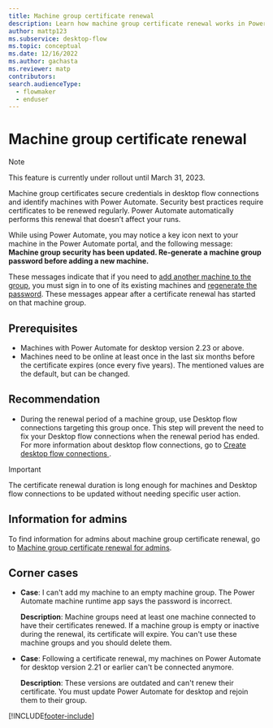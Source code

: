 ```yaml
---
title: Machine group certificate renewal
description: Learn how machine group certificate renewal works in Power Automate.
author: mattp123
ms.subservice: desktop-flow
ms.topic: conceptual
ms.date: 12/16/2022
ms.author: gachasta
ms.reviewer: matp
contributors:
search.audienceType: 
  - flowmaker
  - enduser
---
```


# Machine group certificate renewal

 > [!NOTE]
 > This feature is currently under rollout until March 31, 2023.

Machine group certificates secure credentials in desktop flow connections and identify machines with Power Automate. Security best practices require certificates to be renewed regularly. Power Automate automatically performs this renewal that doesn’t affect your runs.

While using Power Automate, you may notice a key icon next to your machine in the Power Automate portal, and the following message: **Machine group security has been updated. Re-generate a machine group password before adding a new machine.**

These messages indicate that if you need to [add another machine to the group](manage-machine-groups.md#add-your-machine-to-a-group), you must sign in to one of its existing machines and [regenerate the password](manage-machine-groups.md#change-machine-groups-password). These messages appear after a certificate renewal has started on that machine group.

## Prerequisites

- Machines with Power Automate for desktop version 2.23 or above.
- Machines need to be online at least once in the last six months before the certificate expires (once every five years). The mentioned values are the default, but can be changed.

## Recommendation

- During the renewal period of a machine group, use Desktop flow connections targeting this group once. This step will prevent the need to fix your Desktop flow connections when the renewal period has ended. For more information about desktop flow connections, go to [Create desktop flow connections
](desktop-flow-connections.md).

> [!IMPORTANT]
> The certificate renewal duration is long enough for machines and Desktop flow connections to be updated without needing specific user action.

## Information for admins

To find information for admins about machine group certificate renewal, go to [Machine group certificate renewal for admins](machine-group-certificates-admins.md).

## Corner cases

- **Case**: I can't add my machine to an empty machine group. The Power Automate machine runtime app says the password is incorrect.

    **Description**: Machine groups need at least one machine connected to have their certificates renewed. If a machine group is empty or inactive during the renewal, its certificate will expire. You can't use these machine groups and you should delete them.

- **Case**: Following a certificate renewal, my machines on Power Automate for desktop version 2.21 or earlier can't be connected anymore.

    **Description**: These versions are outdated and can't renew their certificate. You must update Power Automate for desktop and rejoin them to their group.

[!INCLUDE[footer-include](../includes/footer-banner.md)]
